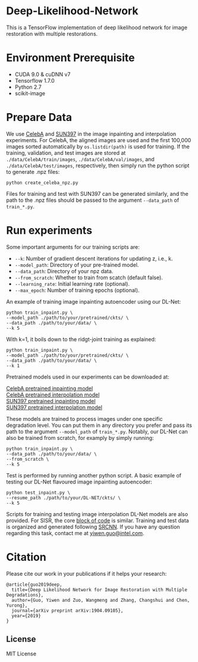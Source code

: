 # Deep-Likelihood-Network
This is a TensorFlow implementation of deep likelihood network for image restoration with multiple restorations.

# Environment Prerequisite
* CUDA 9.0 & cuDNN v7
* Tensorflow 1.7.0
* Python 2.7
* scikit-image

# Prepare Data
We use [CelebA](http://mmlab.ie.cuhk.edu.hk/projects/CelebA.html) and [SUN397](https://groups.csail.mit.edu/vision/SUN/) in the image inpainting and interpolation experiments. For CelebA, the aligned images are used and the first 100,000 images sorted automatically by `os.listdir(path)` is used for training. If the training, validation, and test images are stored at `./data/CelebA/train/images`, `./data/CelebA/val/images`, and `./data/CelebA/test/images`, respectively, then simply run the python script to generate .npz files:
```
python create_celeba_npz.py
``` 
Files for training and test with SUN397 can be generated similarly, and the path to the .npz files should be passed to the argument `--data_path` of `train_*.py`.

# Run experiments
Some important arguments for our training scripts are:
* `--k`: Number of gradient descent iterations for updating z, i.e., k.
* `--model_path`: Directory of your pre-trained model.
* `--data_path`: Directory of your npz data.
* `--from_scratch`: Whether to train from scatch (default false).
* `--learning_rate`: Initial learning rate (optional).
* `--max_epoch`: Number of training epochs (optional).

An example of training image inpainting autoencoder using our DL-Net:
```
python train_inpaint.py \
--model_path ./path/to/your/pretrained/ckts/ \
--data_path ./path/to/your/data/ \
--k 5
```
With k=1, it boils down to the ridgt-joint training as explained:
```
python train_inpaint.py \
--model_path ./path/to/your/pretrained/ckts/ \
--data_path ./path/to/your/data/ \
--k 1
```
Pretrained models used in our experiments can be downloaded at:

[CelebA pretrained inpainting model](https://drive.google.com/open?id=1Udu4dB_YFF2MscfrcbfWeQ1HxoMY7HUs) \
[CelebA pretrained interpolation model](https://drive.google.com/open?id=1UwBxo7tdxIUfNhmf22iihzEoyTmsHX8X) \
[SUN397 pretrained inpainting model](https://drive.google.com/open?id=1xzMgAkhSNCvYXSdKbWLDAlzHIiAe-bxP) \
[SUN397 pretrained interpolation model](https://drive.google.com/open?id=1yWt-zyUS3uSMrGGaWl82dzXxsG_4BGyO)

These models are trained to process images under one specific degradation level. You can put them in any directory you prefer and pass its path to the argument `--model_path` of `train_*.py`. Notably, our DL-Net can also be trained from scratch, for examply by simply running:
```
python train_inpaint.py \
--data_path ./path/to/your/data/ \
--from_scratch \
--k 5
```
Test is performed by running another python script. A basic example of testing our DL-Net flavoured image inpainting autoencoder:
```
python test_inpaint.py \
--resume_path ./path/to/your/DL-NET/ckts/ \
--k 5
```
Scripts for training and testing image interpolation DL-Net models are also provided. For SISR, the core [block of code](https://github.com/yiwenguo/Deep-Likelihood-Network/blob/74561ce6d667107ef822d61280751924233231db/network_model.py#L211) is similar. Training and test data is organized and generated following [SRCNN](http://mmlab.ie.cuhk.edu.hk/projects/SRCNN.html). If you have any question regarding this task, contact me at yiwen.guo@intel.com.

# Citation
Please cite our work in your publications if it helps your research:
```
@article{guo2019deep,
  title={Deep Likelihood Network for Image Restoration with Multiple Degradations},
  author={Guo, Yiwen and Zuo, Wangmeng and Zhang, Changshui and Chen, Yurong},
  journal={arXiv preprint arXiv:1904.09105},
  year={2019}
}
```

## License
MIT License
